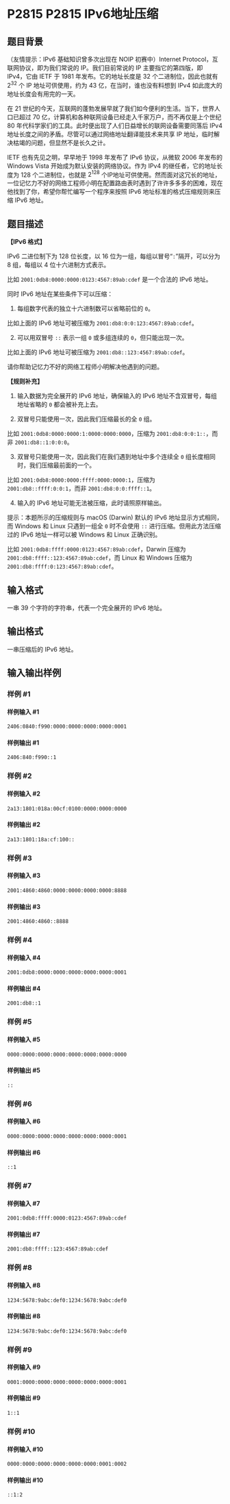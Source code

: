 # P2815 P2815 IPv6地址压缩

## 题目背景

（友情提示：IPv6 基础知识曾多次出现在 NOIP 初赛中）Internet Protocol，互联网协议，即为我们常说的 IP。我们目前常说的 IP 主要指它的第四版，即 IPv4，它由 IETF 于 1981 年发布。它的地址长度是 $32$ 个二进制位，因此也就有 $2^{32}$ 个 IP 地址可供使用，约为 $43$ 亿，在当时，谁也没有料想到 IPv4 如此庞大的地址长度会有用完的一天。

在 21 世纪的今天，互联网的蓬勃发展早就了我们如今便利的生活。当下，世界人口已超过 70 亿，计算机和各种联网设备已经走入千家万户，而不再仅是上个世纪 80 年代科学家们的工具。此时便出现了人们日益增长的联网设备需要同落后 IPv4 地址长度之间的矛盾。尽管可以通过网络地址翻译能技术来共享 IP 地址，临时解决枯竭的问题，但显然不是长久之计。

IETF 也有先见之明，早早地于 1998 年发布了 IPv6 协议，从微软 2006 年发布的 Windows Vista 开始成为默认安装的网络协议。作为 IPv4 的继任者，它的地址长度为 $128$ 个二进制位，也就是 $2^{128}$ 个IP地址可供使用。然而面对这冗长的地址，一位记忆力不好的网络工程师小明在配置路由表时遇到了许许多多多的困难，现在他找到了你，希望你帮忙编写一个程序来按照 IPv6 地址标准的格式压缩规则来压缩 IPv6 地址。

## 题目描述

**【IPv6 格式】**

IPv6 二进位制下为 $128$ 位长度，以 $16$ 位为一组，每组以冒号“`:`”隔开，可以分为 $8$ 组，每组以 $4$ 位十六进制方式表示。

比如 `2001:0db8:0000:0000:0123:4567:89ab:cdef` 是一个合法的 IPv6 地址。

同时 IPv6 地址在某些条件下可以压缩：

1. 每组数字代表的独立十六进制数可以省略前位的 `0`。

比如上面的 IPv6 地址可被压缩为 `2001:db8:0:0:123:4567:89ab:cdef`。

2. 可以用双冒号 `::` 表示一组 `0` 或多组连续的 `0`，但只能出现一次。

比如上面的 IPv6 地址可被压缩为 `2001:db8::123:4567:89ab:cdef`。

请你帮助记忆力不好的网络工程师小明解决他遇到的问题。

**【规则补充】**

1. 输入数据为完全展开的 IPv6 地址，确保输入的 IPv6 地址不含双冒号，每组地址省略的 `0` 都会被补充上去。

2. 双冒号只能使用一次，因此我们压缩最长的全 `0` 组。

比如 `2001:0db8:0000:0000:1:0000:0000:0000`，压缩为 `2001:db8:0:0:1::`，而非 `2001:db8::1:0:0:0`。

3. 双冒号只能使用一次，因此我们在我们遇到地址中多个连续全 `0` 组长度相同时，我们压缩最前面的一个。

比如 `2001:0db8:0000:0000:ffff:0000:0000:1`，压缩为 `2001:db8::ffff:0:0:1`，而非 `2001:db8:0:0:ffff::1`。

4. 输入的 IPv6 地址可能无法被压缩，此时请照原样输出。

提示：本题所示的压缩规则与 macOS (Darwin) 默认的 IPv6 地址显示方式相同，而 Windows 和 Linux 只遇到一组全 `0` 时不会使用 `::` 进行压缩。但用此方法压缩过的 IPv6 地址一样可以被 Windows 和 Linux 正确识别。

比如 `2001:0db8:ffff:0000:0123:4567:89ab:cdef`，Darwin 压缩为 `2001:db8:ffff::123:4567:89ab:cdef`，而 Linux 和 Windows 压缩为 `2001:db8:ffff:0:123:4567:89ab:cdef`。

## 输入格式

一串 $39$ 个字符的字符串，代表一个完全展开的 IPv6 地址。

## 输出格式

一串压缩后的 IPv6 地址。

## 输入输出样例

### 样例 #1

#### 样例输入 #1

```
2406:0840:f990:0000:0000:0000:0000:0001
```

#### 样例输出 #1

```
2406:840:f990::1
```

### 样例 #2

#### 样例输入 #2

```
2a13:1801:018a:00cf:0100:0000:0000:0000
```

#### 样例输出 #2

```
2a13:1801:18a:cf:100::
```

### 样例 #3

#### 样例输入 #3

```
2001:4860:4860:0000:0000:0000:0000:8888
```

#### 样例输出 #3

```
2001:4860:4860::8888
```

### 样例 #4

#### 样例输入 #4

```
2001:0db8:0000:0000:0000:0000:0000:0001
```

#### 样例输出 #4

```
2001:db8::1
```

### 样例 #5

#### 样例输入 #5

```
0000:0000:0000:0000:0000:0000:0000:0000
```

#### 样例输出 #5

```
::
```

### 样例 #6

#### 样例输入 #6

```
0000:0000:0000:0000:0000:0000:0000:0001
```

#### 样例输出 #6

```
::1
```

### 样例 #7

#### 样例输入 #7

```
2001:0db8:ffff:0000:0123:4567:89ab:cdef
```

#### 样例输出 #7

```
2001:db8:ffff::123:4567:89ab:cdef
```

### 样例 #8

#### 样例输入 #8

```
1234:5678:9abc:def0:1234:5678:9abc:def0
```

#### 样例输出 #8

```
1234:5678:9abc:def0:1234:5678:9abc:def0
```

### 样例 #9

#### 样例输入 #9

```
0001:0000:0000:0000:0000:0000:0000:0001
```

#### 样例输出 #9

```
1::1
```

### 样例 #10

#### 样例输入 #10

```
0000:0000:0000:0000:0000:0000:0001:0002
```

#### 样例输出 #10

```
::1:2
```
